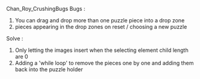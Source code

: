 Chan_Roy_CrushingBugs
Bugs :
1. You can drag and drop more than one puzzle piece into a drop zone 
2. pieces appearing in the drop zones on reset / choosing a
new puzzle

Solve :
1. Only letting the images insert when the selecting element child length are 0
2. Adding a 'while loop' to remove the pieces one by one and adding them back into the puzzle holder